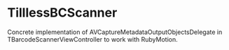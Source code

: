 # TilllessBCScanner

Concrete implementation of AVCaptureMetadataOutputObjectsDelegate in TBarcodeScannerViewController to work with RubyMotion.
